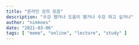 ```yaml
---
title: "온라인 강의 모음"
description: "수강 했거나 도움이 됐거나 수강 하고 싶거나"
author: "nimkoes"
date: "2021-03-06"
tags: [ "memo", "online", "lecture", "study" ]
---
```



